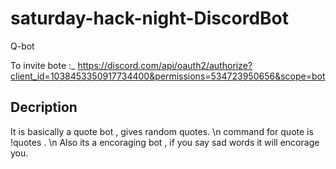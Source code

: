 # saturday-hack-night-DiscordBot

Q-bot 

To invite bote :_
https://discord.com/api/oauth2/authorize?client_id=1038453350917734400&permissions=534723950656&scope=bot

Decription
----------
It is basically a quote bot , gives random quotes. \n
command for quote is !quotes . \n
Also its a encoraging bot , if you say sad words it will encorage you.

